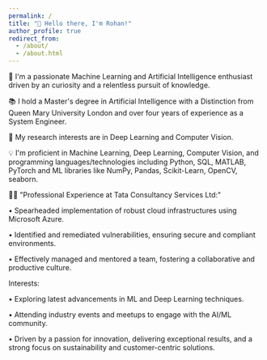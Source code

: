```yaml
---
permalink: /
title: "👋 Hello there, I'm Rohan!"
author_profile: true
redirect_from: 
  - /about/
  - /about.html
---
```





🤖 I'm a passionate Machine Learning and Artificial Intelligence enthusiast driven by an  curiosity and a relentless pursuit of knowledge.

📚 I hold a Master's degree in Artificial Intelligence with a Distinction from Queen Mary University London and over four years of experience as a System Engineer.

🔬 My research interests are in Deep Learning and Computer Vision.

💡 I'm proficient in  Machine Learning, Deep Learning, Computer Vision, and programming languages/technologies including Python, SQL, MATLAB, PyTorch and ML libraries like NumPy, Pandas, Scikit-Learn, OpenCV, seaborn.



👨‍💻 "Professional Experience at Tata Consultancy Services Ltd:"

•	Spearheaded implementation of robust cloud infrastructures using Microsoft Azure.

•	Identified and remediated vulnerabilities, ensuring secure and compliant environments.

•	Effectively managed and mentored a team, fostering a collaborative and productive culture.





Interests:

• Exploring latest advancements in ML and Deep Learning techniques.

• Attending industry events and meetups to engage with the AI/ML community.




• Driven by a passion for innovation, delivering exceptional results, and a strong focus on sustainability and customer-centric solutions.

